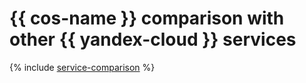 # {{ cos-name }} comparison with other {{ yandex-cloud }} services

{% include [service-comparison](../_includes/service-comparison.md) %}